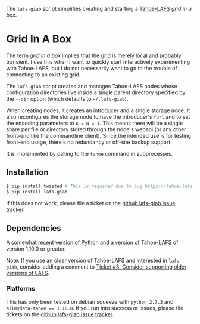 The `lafs-giab` script simplifies creating and starting a
[Tahoe-LAFS](https://tahoe-lafs.org) *grid in a box*.

# Grid In A Box

The term *grid in a box* implies that the grid is merely local and
probably transient.  I use this when I want to quickly start interactively
experimenting with Tahoe-LAFS, but I do not necessarily want to go to
the trouble of connecting to an existing grid.

The `lafs-giab` script creates and manages Tahoe-LAFS nodes whose
configuration directories live inside a single parent directory specified
by the `--dir` option (which defaults to `~/.lafs-giab`).

When creating nodes, it creates an introducer and a single storage node.
It also reconfigures the storage node to have the introducer's `furl`
and to set the encoding parameters to `K = N = 1`.  This means there will
be a single share per file or directory stored through the node's webapi
(or any other front-end like the commandline client).  Since the intended
use is for testing front-end usage, there's no redundancy or off-site
backup support.

It is implemented by calling to the `tahoe` command in subprocesses.

## Installation

   ```bash
   $ pip install twisted # This is required due to bug https://tahoe-lafs.org/trac/tahoe-lafs/ticket/2032
   $ pip install lafs-giab
   ```

If this does not work, please file a ticket on the [github lafs-giab
issue tracker](https://github.com/nejucomo/lafs-giab/issues).

## Dependencies

A somewhat recent version of [Python](https://python.org) and a version of
[Tahoe-LAFS](https://tahoe-lafs.org) of version 1.10.0 or greater.

Note: If you use an older version of Tahoe-LAFS and interested in
`lafs-giab`, consider adding a comment to [Ticket #3: Consider supporting
older versions of LAFS](https://github.com/nejucomo/lafs-giab/issues/3).

### Platforms

This has only been tested on debian squeeze with `python 2.7.3` and
`allmydata-tahoe == 1.10.0`.  If you run into success or issues, please
file tickets on the [github lafs-giab issue
tracker](https://github.com/nejucomo/lafs-giab/issues).
